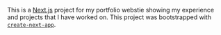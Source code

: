This is a [Next.js](https://nextjs.org) project for my portfolio webstie showing my experience and projects that I have worked on. This project was bootstrapped with [`create-next-app`](https://nextjs.org/docs/app/api-reference/cli/create-next-app).
